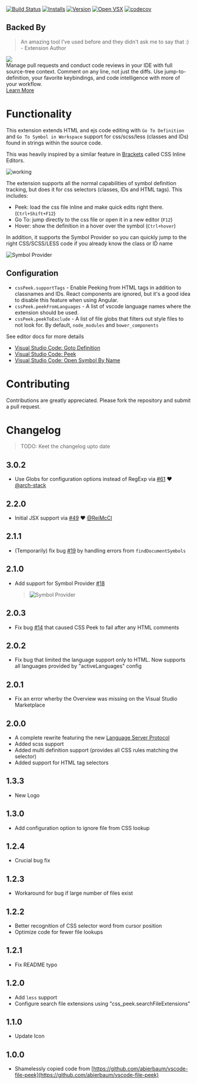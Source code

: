 [![Build Status](https://travis-ci.org/pranaygp/vscode-css-peek.svg?branch=master)](https://travis-ci.org/pranaygp/vscode-css-peek)
[![Installs](https://vsmarketplacebadge.apphb.com/installs-short/pranaygp.vscode-css-peek.svg)](https://marketplace.visualstudio.com/items?itemName=pranaygp.vscode-css-peek)
[![Version](https://vsmarketplacebadge.apphb.com/version/pranaygp.vscode-css-peek.svg)](https://marketplace.visualstudio.com/items?itemName=pranaygp.vscode-css-peek)
[![Open VSX](https://img.shields.io/badge/Open%20VSX-vscode--css--peek-purple)](https://open-vsx.org/extension/pranaygp/vscode-css-peek)
[![codecov](https://codecov.io/gh/pranaygp/vscode-css-peek/branch/master/graph/badge.svg)](https://codecov.io/gh/pranaygp/vscode-css-peek)

## Backed By
> An amazing tool I've used before and they didn't ask me to say that :) - Extension Author

<p><a title="Try CodeStream" href="https://sponsorlink.codestream.com/?utm_source=vscmarket&amp;utm_campaign=pranaygp_css_peek&amp;utm_medium=banner"><img src="https://alt-images.codestream.com/codestream_logo_pranaygp_css_peek.png"></a></br>
Manage pull requests and conduct code reviews in your IDE with full source-tree context. Comment on any line, not just the diffs. Use jump-to-definition, your favorite keybindings, and code intelligence with more of your workflow.<br> <a title="Try CodeStream" href="https://sponsorlink.codestream.com/?utm_source=vscmarket&amp;utm_campaign=pranaygp_css_peek&amp;utm_medium=banner">Learn More</a></p>

# Functionality

This extension extends HTML and ejs code editing with `Go To Definition` and `Go To Symbol in Workspace` support for css/scss/less (classes and IDs) found in strings within the source code.

This was heavily inspired by a similar feature in [Brackets](http://brackets.io/) called CSS Inline Editors.

![working](https://github.com/pranaygp/vscode-css-peek/raw/master/readme/working.gif)

The extension supports all the normal capabilities of symbol definition tracking, but does it for css selectors (classes, IDs and HTML tags). This includes:

- Peek: load the css file inline and make quick edits right there. (`Ctrl+Shift+F12`)
- Go To: jump directly to the css file or open it in a new editor (`F12`)
- Hover: show the definition in a hover over the symbol (`Ctrl+hover`)

In addition, it supports the Symbol Provider so you can quickly jump to the right CSS/SCSS/LESS code if you already know the class or ID name

![Symbol Provider](https://github.com/pranaygp/vscode-css-peek/raw/master/readme/symbolProvider.gif)

## Configuration

* `cssPeek.supportTags` - Enable Peeking from HTML tags in addition to classnames and IDs. React components are ignored, but it's a good idea to disable this feature when using Angular.
* `cssPeek.peekFromLanguages` - A list of vscode language names where the extension should be used.
* `cssPeek.peekToExclude` - A list of file globs that filters out style files to not look for. By default, `node_modules` and `bower_components`

See editor docs for more details

- [Visual Studio Code: Goto Definition](https://code.visualstudio.com/docs/editor/editingevolved#_go-to-definition)
- [Visual Studio Code: Peek](https://code.visualstudio.com/docs/editor/editingevolved#_peek)
- [Visual Studio Code: Open Symbol By Name](https://code.visualstudio.com/Docs/editor/editingevolved#_open-symbol-by-name)

# Contributing

Contributions are greatly appreciated. Please fork the repository and submit a pull request.

# Changelog

> TODO: Keet the changelog upto date

## 3.0.2

- Use Globs for configuration options instead of RegExp via [#61](https://github.com/pranaygp/vscode-css-peek/pull/61) ❤ [@arch-stack](https://github.com/arch-stack)

## 2.2.0

- Initial JSX support via [#49](https://github.com/pranaygp/vscode-css-peek/pull/49) ❤ [@ReiMcCl](https://github.com/ReiMcCl)

## 2.1.1

- (Temporarily) fix bug [#19](https://github.com/pranaygp/vscode-css-peek/issues/18) by handling errors from `findDocumentSymbols`

## 2.1.0

- Add support for Symbol Provider [#18](https://github.com/pranaygp/vscode-css-peek/issues/18)
  > ![Symbol Provider](https://github.com/pranaygp/vscode-css-peek/raw/master/readme/symbolProvider.gif)

## 2.0.3

- Fix bug [#14](https://github.com/pranaygp/vscode-css-peek/issues/14) that caused CSS Peek to fail after any HTML comments

## 2.0.2

- Fix bug that limited the language support only to HTML. Now supports all languages provided by "activeLanguages" config

## 2.0.1

- Fix an error wherby the Overview was missing on the Visual Studio Marketplace

## 2.0.0

- A complete rewrite featuring the new [Language Server Protocol](https://github.com/Microsoft/language-server-protocol)
- Added scss support
- Added multi definition support (provides all CSS rules matching the selector)
- Added support for HTML tag selectors

## 1.3.3

- New Logo

## 1.3.0

- Add configuration option to ignore file from CSS lookup

## 1.2.4

- Crucial bug fix

## 1.2.3

- Workaround for bug if large number of files exist

## 1.2.2

- Better recognition of CSS selector word from cursor position
- Optimize code for fewer file lookups

## 1.2.1

- Fix README typo

## 1.2.0

- Add `less` support
- Configure search file extensions using "css_peek.searchFileExtensions"

## 1.1.0

- Update Icon

## 1.0.0

- Shamelessly copied code from [https://github.com/abierbaum/vscode-file-peek](https://github.com/abierbaum/vscode-file-peek)
